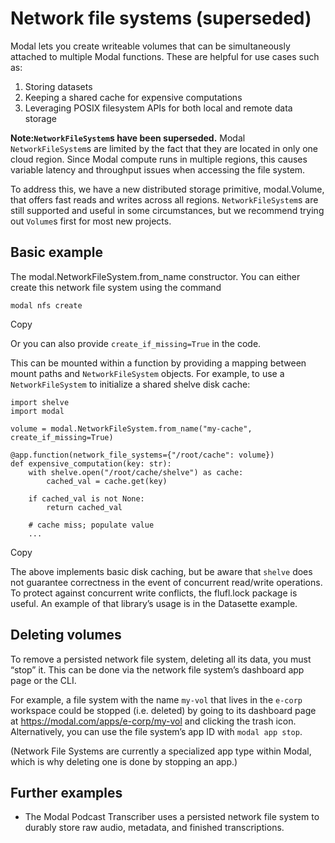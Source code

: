 # Network file systems (superseded)

Modal lets you create writeable volumes that can be simultaneously attached to
multiple Modal functions. These are helpful for use cases such as:

  1. Storing datasets
  2. Keeping a shared cache for expensive computations
  3. Leveraging POSIX filesystem APIs for both local and remote data storage

**Note:`NetworkFileSystem`s have been superseded.** Modal `NetworkFileSystem`s
are limited by the fact that they are located in only one cloud region. Since
Modal compute runs in multiple regions, this causes variable latency and
throughput issues when accessing the file system.

To address this, we have a new distributed storage primitive, modal.Volume,
that offers fast reads and writes across all regions. `NetworkFileSystem`s are
still supported and useful in some circumstances, but we recommend trying out
`Volume`s first for most new projects.

## Basic example

The modal.NetworkFileSystem.from_name constructor. You can either create this
network file system using the command

    
    
    modal nfs create

Copy

Or you can also provide `create_if_missing=True` in the code.

This can be mounted within a function by providing a mapping between mount
paths and `NetworkFileSystem` objects. For example, to use a
`NetworkFileSystem` to initialize a shared shelve disk cache:

    
    
    import shelve
    import modal
    
    volume = modal.NetworkFileSystem.from_name("my-cache", create_if_missing=True)
    
    @app.function(network_file_systems={"/root/cache": volume})
    def expensive_computation(key: str):
        with shelve.open("/root/cache/shelve") as cache:
            cached_val = cache.get(key)
    
        if cached_val is not None:
            return cached_val
    
        # cache miss; populate value
        ...

Copy

The above implements basic disk caching, but be aware that `shelve` does not
guarantee correctness in the event of concurrent read/write operations. To
protect against concurrent write conflicts, the flufl.lock package is useful.
An example of that library’s usage is in the Datasette example.

## Deleting volumes

To remove a persisted network file system, deleting all its data, you must
“stop” it. This can be done via the network file system’s dashboard app page
or the CLI.

For example, a file system with the name `my-vol` that lives in the `e-corp`
workspace could be stopped (i.e. deleted) by going to its dashboard page at
https://modal.com/apps/e-corp/my-vol and clicking the trash icon.
Alternatively, you can use the file system’s app ID with `modal app stop`.

(Network File Systems are currently a specialized app type within Modal, which
is why deleting one is done by stopping an app.)

## Further examples

  * The Modal Podcast Transcriber uses a persisted network file system to durably store raw audio, metadata, and finished transcriptions.

